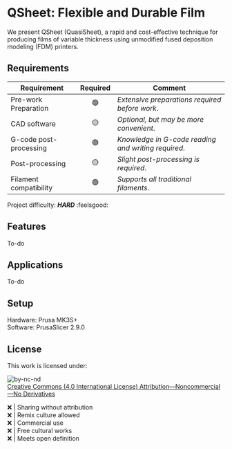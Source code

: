 # QSheet: Flexible and Durable Film
We present QSheet (QuasiSheet), a rapid and cost-effective technique for producing films of variable thickness using unmodified fused deposition modeling (FDM) printers.

## Requirements
| **Requirement** | **Required** | **Comment** |
| --- | :---: | --- |
| Pre-work Preparation | :green_circle: | *Extensive preparations required before work*. |
| CAD software | :yellow_circle: | *Optional, but may be more convenient*. |
| G-code post-processing | :green_circle: | *Knowledge in G-code reading and writing required*. |
| Post-processing | :yellow_circle: | *Slight post-processing is required*. |
| Filament compatibility | :green_circle: | *Supports all traditional filaments*. |

Project difficulty: ***HARD*** :feelsgood:

## Features
To-do

## Applications
To-do

## Setup
Hardware: Prusa MK3S+\
Software: PrusaSlicer 2.9.0

## License
This work is licensed under:

![by-nc-nd](https://github.com/user-attachments/assets/d1ca6af3-62a9-464c-b333-8fee5f0ab3f4)\
[Creative Commons (4.0 International License) Attribution—Noncommercial—No Derivatives](http://creativecommons.org/licenses/by-nc-nd/4.0/)

:x: | Sharing without attribution\
:x: | Remix culture allowed\
:x: | Commercial use\
:x: | Free cultural works\
:x: | Meets open definition
